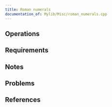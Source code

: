 ```yaml
---
title: Roman numerals
documentation_of: Mylib/Misc/roman_numerals.cpp
---
```


## Operations

## Requirements

## Notes

## Problems

## References
